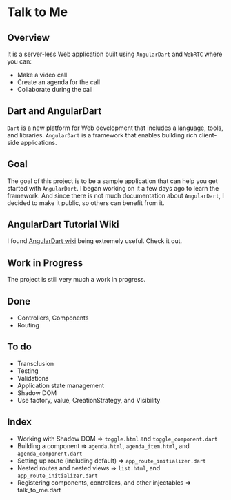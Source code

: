 # Talk to Me

## Overview

It is a server-less Web application built using `AngularDart` and `WebRTC` where you can:

* Make a video call
* Create an agenda for the call
* Collaborate during the call

## Dart and AngularDart

`Dart` is a new platform for Web development that includes a language, tools, and libraries. `AngularDart` is a framework that enables building rich client-side applications. 

## Goal

The goal of this project is to be a sample application that can help you get started with `AngularDart`. I began working on it a few days ago to learn the framework. And since there is not much documentation about `AngularDart`, I decided to make it public, so others can benefit from it.
 
## AngularDart Tutorial Wiki

I found [AngularDart wiki](https://github.com/angular/angular.dart.tutorial/wiki) being extremely useful. Check it out.

## Work in Progress

The project is still very much a work in progress.

## Done

* Controllers, Components
* Routing

## To do

* Transclusion
* Testing
* Validations
* Application state management
* Shadow DOM
* Use factory, value, CreationStrategy, and Visibility

## Index

* Working with Shadow DOM => `toggle.html` and `toggle_component.dart`
* Building a component => `agenda.html`, `agenda_item.html`, and `agenda_component.dart`
* Setting up route (including default) => `app_route_initializer.dart`
* Nested routes and nested views => `list.html`, and `app_route_initializer.dart`
* Registering components, controllers, and other injectables => talk_to_me.dart